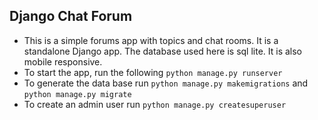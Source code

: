 ## Django Chat Forum

* This is a simple forums app with topics and chat rooms. It is a standalone Django app. The database used here is sql lite. It is also mobile responsive.
* To start the app, run the following `python manage.py runserver`
* To generate the data base run `python manage.py makemigrations` and `python manage.py migrate`
* To create an admin user run `python manage.py createsuperuser`
